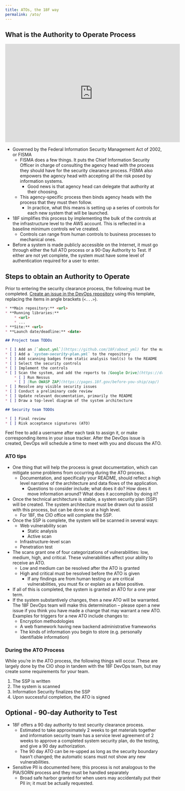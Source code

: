 ```yaml
---
title: ATOs, the 18F way
permalink: /ato/
---
```


## What is the Authority to Operate Process

<iframe width="560" height="315" src="https://www.youtube.com/embed/T1S52B1-NT4" frameborder="0" allowfullscreen></iframe>

* Governed by the Federal Information Security Management Act of 2002, or FISMA
    * FISMA does a few things. It puts the Chief Information Security Officer in charge of consulting the agency head with the process they should have for the security clearance process. FISMA also empowers the agency head with accepting all the risk posed by information systems.
        * Good news is that agency head can delegate that authority at their choosing.
    * This agency-specific process then binds agency heads with the process that they must then follow.
        * In practice, what this means is setting up a series of controls for each new system that will be launched.
* 18F simplifies this process by implementing the bulk of the controls at the infrastructure level to the AWS account. This is reflected in a baseline minimum controls we’ve created.
    * Controls can range from human controls to business processes to mechanical ones.
* Before a system is made publicly accessible on the Internet, it must go through either the full ATO process or a 90-Day Authority to Test. If either are not yet complete, the system must have some level of authentication required for a user to enter.

## Steps to obtain an Authority to Operate

Prior to entering the security clearance process, the following must be completed. [Create an issue in the DevOps repository](https://github.com/18F/DevOps/issues/new?title=ATO+for+%3Cproject%3E) using this template, replacing the items in angle brackets (`<...>`).

```markdown
* **Main repository:** <url>
* **Running libraries:**
    * <url>
    * ...
* **Site:** <url>
* **Launch date/deadline:** <date>

## Project team TODOs

* [ ] Add an [`about.yml`](https://github.com/18F/about_yml) for the main repository
* [ ] Add a `system-security-plan.yml` to the repository
* [ ] Add scanning badges from static analysis tool(s) to the README
* [ ] Select the security controls
* [ ] Implement the controls
* [ ] Scan the system, and add the reports to [Google Drive](https://drive.google.com/a/gsa.gov/folderview?id=0BynIxtx-CfkdckljM3BPSkdQT1U&usp=sharing)
    * [ ] Run Nessus
    * [ ] [Run OWASP ZAP](https://pages.18f.gov/before-you-ship/zap/)
* [ ] Resolve any visible security issues
* [ ] Conduct a preliminary code review
* [ ] Update relevant documentation, primarily the README
* [ ] Draw a top-level diagram of the system architecture

## Security team TODOs

* [ ] Final review
* [ ] Risk acceptance signatures (ATO)
```

Feel free to add a username after each task to assign it, or make corresponding items in your issue tracker. After the DevOps issue is created, DevOps will schedule a time to meet with you and discuss the ATO.

### ATO tips

* One thing that will help the process is great documentation, which can mitigate some problems from occurring during the ATO process.
    * Documentation, and specifically your README, should reflect a high level narrative of the architecture and data flows of the application.
        * Questions to consider include; what does it do? How does it move information around? What does it accomplish by doing it?
* Once the technical architecture is stable, a system security plan (SSP) will be created. The system architecture must be drawn out to assist with this process, but can be done so at a high level.
    * For 18F, the CIO office will complete the SSP.
* Once the SSP is complete, the system will be scanned in several ways:
    * Web vulnerability scan
        * Static analysis
        * Active scan
    * Infrastructure-level scan
    * Penetration test
* The scans grant one of four categorizations of vulnerabilities: low, medium, high, and critical. These vulnerabilities affect your ability to receive an ATO.
    * Low and medium can be resolved after the ATO is granted
    * High and critical must be resolved before the ATO is given
        * If any findings are from human testing or are critical vulnerabilities, you must fix or explain as a false positive.
* If all of this is completed, the system is granted an ATO for a one year term.
* If the system substantively changes, then a new ATO will be warranted. The 18F DevOps team will make this determination – please open a new issue if you think you have made a change that may warrant a new ATO. Examples for triggers for a new ATO include changes to:
    * Encryption methodologies
    * A web framework having new backend administrative frameworks
    * The kinds of information you begin to store (e.g. personally identifiable information)

### During the ATO Process

While you’re in the ATO process, the following things will occur. These are largely done by the CIO shop in tandem with the 18F DevOps team, but may create some requirements for your team.

1. The SSP is written
1. The system is scanned
1. Information Security finalizes the SSP
1. Upon successful completion, the ATO is signed

## Optional - 90-day Authority to Test

* 18F offers a 90 day authority to test security clearance process.
    * Estimated to take approximately 2 weeks to get materials together and information security team has a service level agreement of 2 weeks to approve a completed system security plan, do the testing, and give a 90 day authorization.
    * The 90 day ATO can be re-upped as long as the security boundary hasn’t changed; the automatic scans must not show any new vulnerabilities.
* Sensitive PII is documented here; this process is not analogous to the PIA/SORN process and they must be handled separately
    * Broad safe harbor granted for when users may accidentally put their PII in; it must be actually requested.
